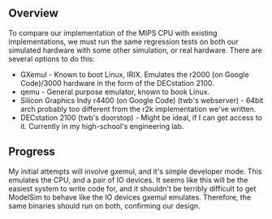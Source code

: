 ## Overview

To compare our implementation of the MIPS CPU with existing implementations, we must run the same regression tests on both our simulated hardware with some other simulation, or real hardware. There are several options to do this:

  * GXemul - Known to boot Linux, IRIX. Emulates the r2000 (on Google Code)/3000 hardware in the form of the DECstation 2100.
  * qemu - General purpose emulator, known to book Linux.
  * Silicon Graphics Indy r4400 (on Google Code) (twb's webserver) - 64bit arch probably too different from the r2k implementation we've written.
  * DECstation 2100 (twb's doorstop) - Might be ideal, if I can get access to it. Currently in my high-school's engineering lab.

## Progress
My initial attempts will involve gxemul, and it's simple developer mode. This emulates the CPU, and a pair of IO devices. It seems like this will be the easiest system to write code for, and it shouldn't be terribly difficult to get ModelSim to behave like the IO devices gxemul emulates. Therefore, the same binaries should run on both, confirming our design.